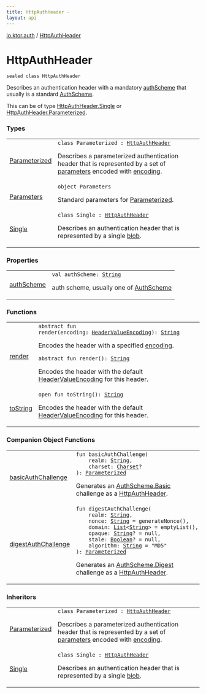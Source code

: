 ```yaml
---
title: HttpAuthHeader - 
layout: api
---
```


<div class='api-docs-breadcrumbs'><a href="../index.html">io.ktor.auth</a> / <a href="./index.html">HttpAuthHeader</a></div>

# HttpAuthHeader

<div class="signature"><code><span class="keyword">sealed</span> <span class="keyword">class </span><span class="identifier">HttpAuthHeader</span></code></div>

Describes an authentication header with a mandatory <a href="auth-scheme.html">authScheme</a> that usually is a standard <a href="../-auth-scheme/index.html">AuthScheme</a>.

This can be of type <a href="-single/index.html">HttpAuthHeader.Single</a> or <a href="-parameterized/index.html">HttpAuthHeader.Parameterized</a>.

### Types

<table class="api-docs-table">
<tbody>
<tr>
<td markdown="1">

<a href="-parameterized/index.html">Parameterized</a>


</td>
<td markdown="1">
<div class="signature"><code><span class="keyword">class </span><span class="identifier">Parameterized</span>&nbsp;<span class="symbol">:</span>&nbsp;<a href="./index.md"><span class="identifier">HttpAuthHeader</span></a></code></div>

Describes a parameterized authentication header that is represented by a set of <a href="-parameterized/parameters.html">parameters</a> encoded with <a href="-parameterized/encoding.html">encoding</a>.


</td>
</tr>
<tr>
<td markdown="1">

<a href="-parameters/index.html">Parameters</a>


</td>
<td markdown="1">
<div class="signature"><code><span class="keyword">object </span><span class="identifier">Parameters</span></code></div>

Standard parameters for <a href="./index.md">Parameterized</a>.


</td>
</tr>
<tr>
<td markdown="1">

<a href="-single/index.html">Single</a>


</td>
<td markdown="1">
<div class="signature"><code><span class="keyword">class </span><span class="identifier">Single</span>&nbsp;<span class="symbol">:</span>&nbsp;<a href="./index.md"><span class="identifier">HttpAuthHeader</span></a></code></div>

Describes an authentication header that is represented by a single <a href="-single/blob.html">blob</a>.


</td>
</tr>
</tbody>
</table>

### Properties

<table class="api-docs-table">
<tbody>
<tr>
<td markdown="1">

<a href="auth-scheme.html">authScheme</a>


</td>
<td markdown="1">
<div class="signature"><code><span class="keyword">val </span><span class="identifier">authScheme</span><span class="symbol">: </span><a href="https://kotlinlang.org/api/latest/jvm/stdlib/kotlin/-string/index.html"><span class="identifier">String</span></a></code></div>

auth scheme, usually one of <a href="../-auth-scheme/index.html">AuthScheme</a>


</td>
</tr>
</tbody>
</table>

### Functions

<table class="api-docs-table">
<tbody>
<tr>
<td markdown="1">

<a href="render.html">render</a>


</td>
<td markdown="1">
<div class="signature"><code><span class="keyword">abstract</span> <span class="keyword">fun </span><span class="identifier">render</span><span class="symbol">(</span><span class="parameterName" id="io.ktor.auth.HttpAuthHeader$render(io.ktor.auth.HeaderValueEncoding)/encoding">encoding</span><span class="symbol">:</span>&nbsp;<a href="../-header-value-encoding/index.html"><span class="identifier">HeaderValueEncoding</span></a><span class="symbol">)</span><span class="symbol">: </span><a href="https://kotlinlang.org/api/latest/jvm/stdlib/kotlin/-string/index.html"><span class="identifier">String</span></a></code></div>

Encodes the header with a specified <a href="render.html#io.ktor.auth.HttpAuthHeader$render(io.ktor.auth.HeaderValueEncoding)/encoding">encoding</a>.

<div class="signature"><code><span class="keyword">abstract</span> <span class="keyword">fun </span><span class="identifier">render</span><span class="symbol">(</span><span class="symbol">)</span><span class="symbol">: </span><a href="https://kotlinlang.org/api/latest/jvm/stdlib/kotlin/-string/index.html"><span class="identifier">String</span></a></code></div>

Encodes the header with the default <a href="../-header-value-encoding/index.html">HeaderValueEncoding</a> for this header.


</td>
</tr>
<tr>
<td markdown="1">

<a href="to-string.html">toString</a>


</td>
<td markdown="1">
<div class="signature"><code><span class="keyword">open</span> <span class="keyword">fun </span><span class="identifier">toString</span><span class="symbol">(</span><span class="symbol">)</span><span class="symbol">: </span><a href="https://kotlinlang.org/api/latest/jvm/stdlib/kotlin/-string/index.html"><span class="identifier">String</span></a></code></div>

Encodes the header with the default <a href="../-header-value-encoding/index.html">HeaderValueEncoding</a> for this header.


</td>
</tr>
</tbody>
</table>

### Companion Object Functions

<table class="api-docs-table">
<tbody>
<tr>
<td markdown="1">

<a href="basic-auth-challenge.html">basicAuthChallenge</a>


</td>
<td markdown="1">
<div class="signature"><code><span class="keyword">fun </span><span class="identifier">basicAuthChallenge</span><span class="symbol">(</span><br/>&nbsp;&nbsp;&nbsp;&nbsp;<span class="parameterName" id="io.ktor.auth.HttpAuthHeader.Companion$basicAuthChallenge(kotlin.String, java.nio.charset.Charset)/realm">realm</span><span class="symbol">:</span>&nbsp;<a href="https://kotlinlang.org/api/latest/jvm/stdlib/kotlin/-string/index.html"><span class="identifier">String</span></a><span class="symbol">, </span><br/>&nbsp;&nbsp;&nbsp;&nbsp;<span class="parameterName" id="io.ktor.auth.HttpAuthHeader.Companion$basicAuthChallenge(kotlin.String, java.nio.charset.Charset)/charset">charset</span><span class="symbol">:</span>&nbsp;<a href="http://docs.oracle.com/javase/6/docs/api/java/nio/charset/Charset.html"><span class="identifier">Charset</span></a><span class="symbol">?</span><br/><span class="symbol">)</span><span class="symbol">: </span><a href="-parameterized/index.html"><span class="identifier">Parameterized</span></a></code></div>

Generates an <a href="../-auth-scheme/-basic.html">AuthScheme.Basic</a> challenge as a <a href="./index.md">HttpAuthHeader</a>.


</td>
</tr>
<tr>
<td markdown="1">

<a href="digest-auth-challenge.html">digestAuthChallenge</a>


</td>
<td markdown="1">
<div class="signature"><code><span class="keyword">fun </span><span class="identifier">digestAuthChallenge</span><span class="symbol">(</span><br/>&nbsp;&nbsp;&nbsp;&nbsp;<span class="parameterName" id="io.ktor.auth.HttpAuthHeader.Companion$digestAuthChallenge(kotlin.String, kotlin.String, kotlin.collections.List((kotlin.String)), kotlin.String, kotlin.Boolean, kotlin.String)/realm">realm</span><span class="symbol">:</span>&nbsp;<a href="https://kotlinlang.org/api/latest/jvm/stdlib/kotlin/-string/index.html"><span class="identifier">String</span></a><span class="symbol">, </span><br/>&nbsp;&nbsp;&nbsp;&nbsp;<span class="parameterName" id="io.ktor.auth.HttpAuthHeader.Companion$digestAuthChallenge(kotlin.String, kotlin.String, kotlin.collections.List((kotlin.String)), kotlin.String, kotlin.Boolean, kotlin.String)/nonce">nonce</span><span class="symbol">:</span>&nbsp;<a href="https://kotlinlang.org/api/latest/jvm/stdlib/kotlin/-string/index.html"><span class="identifier">String</span></a>&nbsp;<span class="symbol">=</span>&nbsp;generateNonce()<span class="symbol">, </span><br/>&nbsp;&nbsp;&nbsp;&nbsp;<span class="parameterName" id="io.ktor.auth.HttpAuthHeader.Companion$digestAuthChallenge(kotlin.String, kotlin.String, kotlin.collections.List((kotlin.String)), kotlin.String, kotlin.Boolean, kotlin.String)/domain">domain</span><span class="symbol">:</span>&nbsp;<a href="https://kotlinlang.org/api/latest/jvm/stdlib/kotlin.collections/-list/index.html"><span class="identifier">List</span></a><span class="symbol">&lt;</span><a href="https://kotlinlang.org/api/latest/jvm/stdlib/kotlin/-string/index.html"><span class="identifier">String</span></a><span class="symbol">&gt;</span>&nbsp;<span class="symbol">=</span>&nbsp;emptyList()<span class="symbol">, </span><br/>&nbsp;&nbsp;&nbsp;&nbsp;<span class="parameterName" id="io.ktor.auth.HttpAuthHeader.Companion$digestAuthChallenge(kotlin.String, kotlin.String, kotlin.collections.List((kotlin.String)), kotlin.String, kotlin.Boolean, kotlin.String)/opaque">opaque</span><span class="symbol">:</span>&nbsp;<a href="https://kotlinlang.org/api/latest/jvm/stdlib/kotlin/-string/index.html"><span class="identifier">String</span></a><span class="symbol">?</span>&nbsp;<span class="symbol">=</span>&nbsp;null<span class="symbol">, </span><br/>&nbsp;&nbsp;&nbsp;&nbsp;<span class="parameterName" id="io.ktor.auth.HttpAuthHeader.Companion$digestAuthChallenge(kotlin.String, kotlin.String, kotlin.collections.List((kotlin.String)), kotlin.String, kotlin.Boolean, kotlin.String)/stale">stale</span><span class="symbol">:</span>&nbsp;<a href="https://kotlinlang.org/api/latest/jvm/stdlib/kotlin/-boolean/index.html"><span class="identifier">Boolean</span></a><span class="symbol">?</span>&nbsp;<span class="symbol">=</span>&nbsp;null<span class="symbol">, </span><br/>&nbsp;&nbsp;&nbsp;&nbsp;<span class="parameterName" id="io.ktor.auth.HttpAuthHeader.Companion$digestAuthChallenge(kotlin.String, kotlin.String, kotlin.collections.List((kotlin.String)), kotlin.String, kotlin.Boolean, kotlin.String)/algorithm">algorithm</span><span class="symbol">:</span>&nbsp;<a href="https://kotlinlang.org/api/latest/jvm/stdlib/kotlin/-string/index.html"><span class="identifier">String</span></a>&nbsp;<span class="symbol">=</span>&nbsp;"MD5"<br/><span class="symbol">)</span><span class="symbol">: </span><a href="-parameterized/index.html"><span class="identifier">Parameterized</span></a></code></div>

Generates an <a href="../-auth-scheme/-digest.html">AuthScheme.Digest</a> challenge as a <a href="./index.md">HttpAuthHeader</a>.


</td>
</tr>
</tbody>
</table>

### Inheritors

<table class="api-docs-table">
<tbody>
<tr>
<td markdown="1">

<a href="-parameterized/index.html">Parameterized</a>


</td>
<td markdown="1">
<div class="signature"><code><span class="keyword">class </span><span class="identifier">Parameterized</span>&nbsp;<span class="symbol">:</span>&nbsp;<a href="./index.md"><span class="identifier">HttpAuthHeader</span></a></code></div>

Describes a parameterized authentication header that is represented by a set of <a href="-parameterized/parameters.html">parameters</a> encoded with <a href="-parameterized/encoding.html">encoding</a>.


</td>
</tr>
<tr>
<td markdown="1">

<a href="-single/index.html">Single</a>


</td>
<td markdown="1">
<div class="signature"><code><span class="keyword">class </span><span class="identifier">Single</span>&nbsp;<span class="symbol">:</span>&nbsp;<a href="./index.md"><span class="identifier">HttpAuthHeader</span></a></code></div>

Describes an authentication header that is represented by a single <a href="-single/blob.html">blob</a>.


</td>
</tr>
</tbody>
</table>
